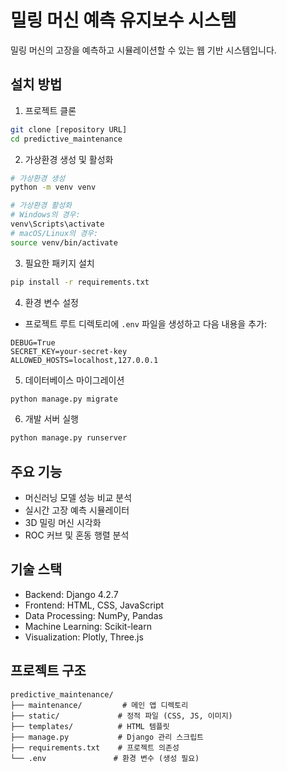 # 밀링 머신 예측 유지보수 시스템

밀링 머신의 고장을 예측하고 시뮬레이션할 수 있는 웹 기반 시스템입니다.

## 설치 방법

1. 프로젝트 클론
```bash
git clone [repository URL]
cd predictive_maintenance
```

2. 가상환경 생성 및 활성화
```bash
# 가상환경 생성
python -m venv venv

# 가상환경 활성화
# Windows의 경우:
venv\Scripts\activate
# macOS/Linux의 경우:
source venv/bin/activate
```

3. 필요한 패키지 설치
```bash
pip install -r requirements.txt
```

4. 환경 변수 설정
- 프로젝트 루트 디렉토리에 `.env` 파일을 생성하고 다음 내용을 추가:
```
DEBUG=True
SECRET_KEY=your-secret-key
ALLOWED_HOSTS=localhost,127.0.0.1
```

5. 데이터베이스 마이그레이션
```bash
python manage.py migrate
```

6. 개발 서버 실행
```bash
python manage.py runserver
```

## 주요 기능

- 머신러닝 모델 성능 비교 분석
- 실시간 고장 예측 시뮬레이터
- 3D 밀링 머신 시각화
- ROC 커브 및 혼동 행렬 분석

## 기술 스택

- Backend: Django 4.2.7
- Frontend: HTML, CSS, JavaScript
- Data Processing: NumPy, Pandas
- Machine Learning: Scikit-learn
- Visualization: Plotly, Three.js

## 프로젝트 구조
```
predictive_maintenance/
├── maintenance/         # 메인 앱 디렉토리
├── static/             # 정적 파일 (CSS, JS, 이미지)
├── templates/          # HTML 템플릿
├── manage.py           # Django 관리 스크립트
├── requirements.txt    # 프로젝트 의존성
└── .env               # 환경 변수 (생성 필요)
```

